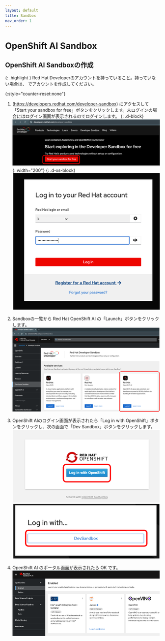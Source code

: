 ```yaml
---
layout: default
title: Sandbox
nav_order: 1
---
```


# OpenShift AI Sandbox


## OpenShift AI Sandboxの作成

{: .highlight }
Red Hat Developerのアカウントを持っていること。持っていない場合は、[](https://developers.redhat.com/) でアカウントを作成してください。


{:style="counter-reset:none"}
1. (https://developers.redhat.com/developer-sandbox) にアクセスして「Start your sandbox for free」ボタンをクリックします。未ログインの場合にはログイン画面が表示されるのでログインします。
{: .d-block}
![](../../assets/rhd_start_sandbox.png){: width="200"}
{: .d-xs-block}
![](../../assets/rhd_login.png)


1. Sandboxの一覧から Red Hat OpenShift AI の「Launch」ボタンをクリックします。
![](../../assets/rhd_select_sandbox.png)


1. OpenShift AIのログイン画面が表示されたら「Log in with OpenShift」ボタンをクリックし、次の画面で「Dev Sandbox」ボタンをクリックします。
![](../../assets/openshiftai_login_1.png)
![](../../assets/openshiftai_login_2.png)


1. OpenShift AI のポータル画面が表示されたら OK です。
![](../../assets/openshiftai_toppage.png)

